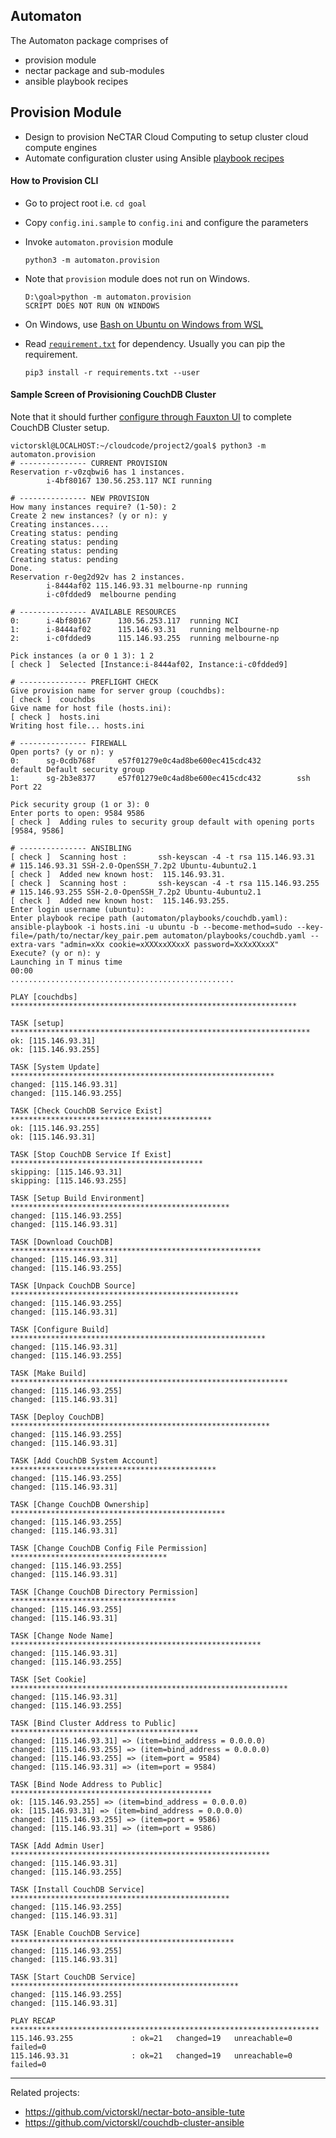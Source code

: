 ## Automaton

The Automaton package comprises of

* provision module
* nectar package and sub-modules
* ansible playbook recipes

## Provision Module

* Design to provision NeCTAR Cloud Computing to setup cluster cloud compute engines
* Automate configuration cluster using Ansible [playbook recipes](playbooks)

#### How to Provision CLI

* Go to project root i.e. `cd goal`

* Copy `config.ini.sample` to `config.ini` and configure the parameters

* Invoke `automaton.provision` module
    ```
    python3 -m automaton.provision
    ```

* Note that `provision` module does not run on Windows.
    ```
    D:\goal>python -m automaton.provision
    SCRIPT DOES NOT RUN ON WINDOWS
    ```

* On Windows, use [Bash on Ubuntu on Windows from WSL](https://github.com/victorskl/nectar-boto-ansible-tute#notes-for-ansible-on-windows)

* Read [`requirement.txt`](../requirements.txt) for dependency. Usually you can pip the requirement.
    ```
    pip3 install -r requirements.txt --user
    ```

#### Sample Screen of Provisioning CouchDB Cluster

Note that it should further [configure through Fauxton UI](https://github.com/victorskl/couchdb-cluster-ansible#configure-couchdb-cluster) to complete CouchDB Cluster setup. 

```
victorskl@LOCALHOST:~/cloudcode/project2/goal$ python3 -m automaton.provision
# --------------- CURRENT PROVISION
Reservation r-v0zqbwi6 has 1 instances.
        i-4bf80167 130.56.253.117 NCI running

# --------------- NEW PROVISION
How many instances require? (1-50): 2
Create 2 new instances? (y or n): y
Creating instances....
Creating status: pending
Creating status: pending
Creating status: pending
Creating status: pending
Done.
Reservation r-0eg2d92v has 2 instances.
        i-8444af02 115.146.93.31 melbourne-np running
        i-c0fdded9  melbourne pending

# --------------- AVAILABLE RESOURCES
0:      i-4bf80167      130.56.253.117  running NCI
1:      i-8444af02      115.146.93.31   running melbourne-np
2:      i-c0fdded9      115.146.93.255  running melbourne-np

Pick instances (a or 0 1 3): 1 2
[ check ]  Selected [Instance:i-8444af02, Instance:i-c0fdded9]

# --------------- PREFLIGHT CHECK
Give provision name for server group (couchdbs):
[ check ]  couchdbs
Give name for host file (hosts.ini):
[ check ]  hosts.ini
Writing host file... hosts.ini

# --------------- FIREWALL
Open ports? (y or n): y
0:      sg-0cdb768f     e57f01279e0c4ad8be600ec415cdc432        default Default security group
1:      sg-2b3e8377     e57f01279e0c4ad8be600ec415cdc432        ssh     Port 22

Pick security group (1 or 3): 0
Enter ports to open: 9584 9586
[ check ]  Adding rules to security group default with opening ports [9584, 9586]

# --------------- ANSIBLING
[ check ]  Scanning host :       ssh-keyscan -4 -t rsa 115.146.93.31
# 115.146.93.31 SSH-2.0-OpenSSH_7.2p2 Ubuntu-4ubuntu2.1
[ check ]  Added new known host:  115.146.93.31.
[ check ]  Scanning host :       ssh-keyscan -4 -t rsa 115.146.93.255
# 115.146.93.255 SSH-2.0-OpenSSH_7.2p2 Ubuntu-4ubuntu2.1
[ check ]  Added new known host:  115.146.93.255.
Enter login username (ubuntu):
Enter playbook recipe path (automaton/playbooks/couchdb.yaml):
ansible-playbook -i hosts.ini -u ubuntu -b --become-method=sudo --key-file=/path/to/nectar/key_pair.pem automaton/playbooks/couchdb.yaml --extra-vars "admin=xXx cookie=xXXXxxXXxxX password=XxXxXXxxX"
Execute? (y or n): y
Launching in T minus time
00:00
..................................................

PLAY [couchdbs] ****************************************************************

TASK [setup] *******************************************************************
ok: [115.146.93.31]
ok: [115.146.93.255]

TASK [System Update] ***********************************************************
changed: [115.146.93.31]
changed: [115.146.93.255]

TASK [Check CouchDB Service Exist] *********************************************
ok: [115.146.93.255]
ok: [115.146.93.31]

TASK [Stop CouchDB Service If Exist] *******************************************
skipping: [115.146.93.31]
skipping: [115.146.93.255]

TASK [Setup Build Environment] *************************************************
changed: [115.146.93.255]
changed: [115.146.93.31]

TASK [Download CouchDB] ********************************************************
changed: [115.146.93.31]
changed: [115.146.93.255]

TASK [Unpack CouchDB Source] ***************************************************
changed: [115.146.93.255]
changed: [115.146.93.31]

TASK [Configure Build] *********************************************************
changed: [115.146.93.31]
changed: [115.146.93.255]

TASK [Make Build] **************************************************************
changed: [115.146.93.255]
changed: [115.146.93.31]

TASK [Deploy CouchDB] **********************************************************
changed: [115.146.93.255]
changed: [115.146.93.31]

TASK [Add CouchDB System Account] **********************************************
changed: [115.146.93.255]
changed: [115.146.93.31]

TASK [Change CouchDB Ownership] ************************************************
changed: [115.146.93.255]
changed: [115.146.93.31]

TASK [Change CouchDB Config File Permission] ***********************************
changed: [115.146.93.255]
changed: [115.146.93.31]

TASK [Change CouchDB Directory Permission] *************************************
changed: [115.146.93.255]
changed: [115.146.93.31]

TASK [Change Node Name] ********************************************************
changed: [115.146.93.31]
changed: [115.146.93.255]

TASK [Set Cookie] **************************************************************
changed: [115.146.93.31]
changed: [115.146.93.255]

TASK [Bind Cluster Address to Public] ******************************************
changed: [115.146.93.31] => (item=bind_address = 0.0.0.0)
changed: [115.146.93.255] => (item=bind_address = 0.0.0.0)
changed: [115.146.93.255] => (item=port = 9584)
changed: [115.146.93.31] => (item=port = 9584)

TASK [Bind Node Address to Public] *********************************************
ok: [115.146.93.255] => (item=bind_address = 0.0.0.0)
ok: [115.146.93.31] => (item=bind_address = 0.0.0.0)
changed: [115.146.93.255] => (item=port = 9586)
changed: [115.146.93.31] => (item=port = 9586)

TASK [Add Admin User] **********************************************************
changed: [115.146.93.31]
changed: [115.146.93.255]

TASK [Install CouchDB Service] *************************************************
changed: [115.146.93.255]
changed: [115.146.93.31]

TASK [Enable CouchDB Service] **************************************************
changed: [115.146.93.255]
changed: [115.146.93.31]

TASK [Start CouchDB Service] ***************************************************
changed: [115.146.93.255]
changed: [115.146.93.31]

PLAY RECAP *********************************************************************
115.146.93.255             : ok=21   changed=19   unreachable=0    failed=0
115.146.93.31              : ok=21   changed=19   unreachable=0    failed=0

```

---

Related projects:

* https://github.com/victorskl/nectar-boto-ansible-tute
* https://github.com/victorskl/couchdb-cluster-ansible